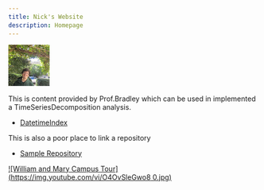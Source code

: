 ```yaml
---
title: Nick's Website
description: Homepage
---
```


![My Picture](/pics/course_pic.jpg)

This is content provided by Prof.Bradley which can be used in implemented a TimeSeriesDecomposition analysis.

- [DatetimeIndex](/testfile/index.md)

This is also a poor place to link a repository
- [Sample Repository](https://github.com/NickChrisochoides/sample)

[![William and Mary Campus Tour](https://img.youtube.com/vi/O4OvSleGwo8 0.jpg)](http://www.youtube.com/watch?v=O4OvSleGwo8)
